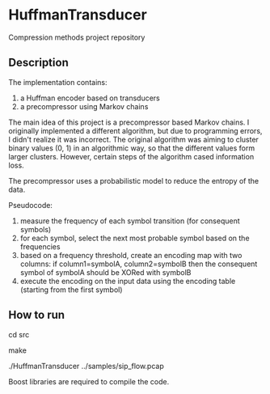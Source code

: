 # HuffmanTransducer
Compression methods project repository

## Description
The implementation contains:
1. a Huffman encoder based on transducers
2. a precompressor using Markov chains

The main idea of this project is a precompressor based Markov chains. I originally implemented a different algorithm, but due to programming errors, I didn't realize it was incorrect. The original algorithm was aiming to cluster binary values (0, 1) in an algorithmic way, so that the different values form larger clusters. However, certain steps of the algorithm cased information loss.

The precompressor uses a probabilistic model to reduce the entropy of the data.

Pseudocode:
  1. measure the frequency of each symbol transition (for consequent symbols)
  2. for each symbol, select the next most probable symbol based on the frequencies
  3. based on a frequency threshold, create an encoding map with two columns: if column1=symbolA, column2=symbolB then the consequent symbol of symbolA should be XORed with symbolB
  4. execute the encoding on the input data using the encoding table (starting from the first symbol)

## How to run

cd src

make

./HuffmanTransducer ../samples/sip_flow.pcap


Boost libraries are required to compile the code.

